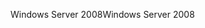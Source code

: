 <span data-ttu-id="90a17-101">Windows Server 2008</span><span class="sxs-lookup"><span data-stu-id="90a17-101">Windows Server 2008</span></span>